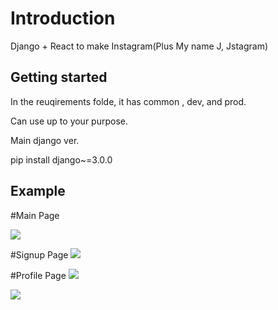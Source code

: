 # Introduction

Django + React to make Instagram(Plus My name J, Jstagram)

## Getting started

In the reuqirements folde, it has common , dev, and prod.

Can use up to your purpose.

Main django ver.

pip install django~=3.0.0


## Example

#Main Page

<img src="https://user-images.githubusercontent.com/96777346/195827158-c7852352-e1f5-4121-a80a-5e8f0f8c6109.PNG">

#Signup Page
<img src="https://user-images.githubusercontent.com/96777346/195827167-b0f017aa-428c-4fb9-b4b3-3c23be5cc8a4.PNG">

#Profile Page
<img src="https://user-images.githubusercontent.com/96777346/195827169-2cd37927-58b8-4b24-a913-bd413aafb8a9.PNG">

<img src="https://user-images.githubusercontent.com/96777346/179358063-5086d5d5-726b-4b25-9fc0-d982ac63537a.PNG">
